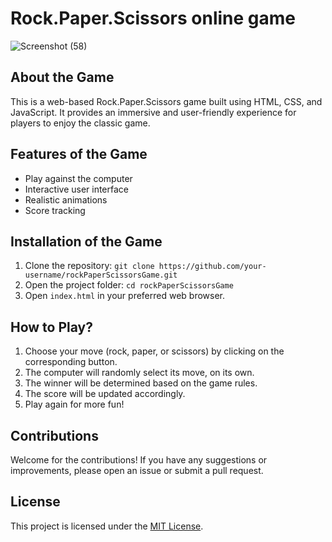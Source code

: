 # Rock.Paper.Scissors online game 

![Screenshot (58)](https://github.com/19kirti/rock-paper-scissors/assets/145956071/80b889e0-a518-42d9-a6ff-3a8bcb9730c4)


## About the Game 

This is a web-based Rock.Paper.Scissors game built using HTML, CSS, and JavaScript. It provides an immersive and user-friendly experience for players to enjoy the classic game.

## Features of the Game 

- Play against the computer
- Interactive user interface
- Realistic animations
- Score tracking

## Installation of the Game 

1. Clone the repository: `git clone https://github.com/your-username/rockPaperScissorsGame.git`
2. Open the project folder: `cd rockPaperScissorsGame`
3. Open `index.html` in your preferred web browser.

## How to Play?

1. Choose your move (rock, paper, or scissors) by clicking on the corresponding button.
2. The computer will randomly select its move, on its own.
3. The winner will be determined based on the game rules.
4. The score will be updated accordingly.
5. Play again for more fun!

## Contributions

Welcome for the contributions! If you have any suggestions or improvements, please open an issue or submit a pull request.

## License

This project is licensed under the [MIT License](LICENSE).
